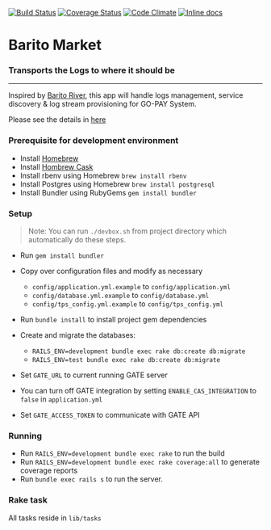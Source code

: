 [![Build Status](https://travis-ci.org/BaritoLog/BaritoMarket.svg?branch=master)](https://travis-ci.org/BaritoLog/BaritoMarket)
[![Coverage Status](https://coveralls.io/repos/github/BaritoLog/BaritoMarket/badge.svg?branch=master)](https://coveralls.io/github/BaritoLog/BaritoMarket?branch=master)
[![Code Climate](https://codeclimate.com/github/codeclimate/codeclimate/badges/gpa.svg)](https://codeclimate.com/github/BaritoLog/BaritoMarket)
[![Inline docs](http://inch-ci.org/github/BaritoLog/BaritoMarket.svg)](http://inch-ci.org/github/BaritoLog/BaritoMarket)

# Barito Market
### Transports the Logs to where it should be

---
Inspired by [Barito River](https://en.wikipedia.org/wiki/Barito_River), this app will
handle logs management, service discovery & log stream provisioning for GO-PAY System.

Please see the details in [here](https://docs.google.com/presentation/d/1u_13mW8K3C5n5Qov8mjmvpxBY4jGyIsAgjxvTXJbDrE/edit?usp=sharing)

### Prerequisite for development environment
* Install [Homebrew](http://brew.sh/)
* Install [Hombrew Cask](http://caskroom.io/)
* Install rbenv using Homebrew `brew install rbenv`
* Install Postgres using Homebrew `brew install postgresql`
* Install Bundler using RubyGems `gem install bundler`

### Setup
> Note: You can run `./devbox.sh` from project directory which automatically do these steps.

* Run `gem install bundler`
* Copy over configuration files and modify as necessary
  - `config/application.yml.example` to `config/application.yml`
  - `config/database.yml.example` to `config/database.yml`
  - `config/tps_config.yml.example` to `config/tps_config.yml`
* Run `bundle install` to install project gem dependencies
* Create and migrate the databases:
  - `RAILS_ENV=development bundle exec rake db:create db:migrate`
  - `RAILS_ENV=test bundle exec rake db:create db:migrate`

* Set `GATE_URL` to current running GATE server
* You can turn off GATE integration by setting `ENABLE_CAS_INTEGRATION` to `false` in `application.yml`
* Set `GATE_ACCESS_TOKEN` to communicate with GATE API

### Running
* Run `RAILS_ENV=development bundle exec rake` to run the build
* Run `RAILS_ENV=development bundle exec rake coverage:all` to generate coverage reports
* Run `bundle exec rails s` to run the server.

### Rake task

All tasks reside in `lib/tasks`
